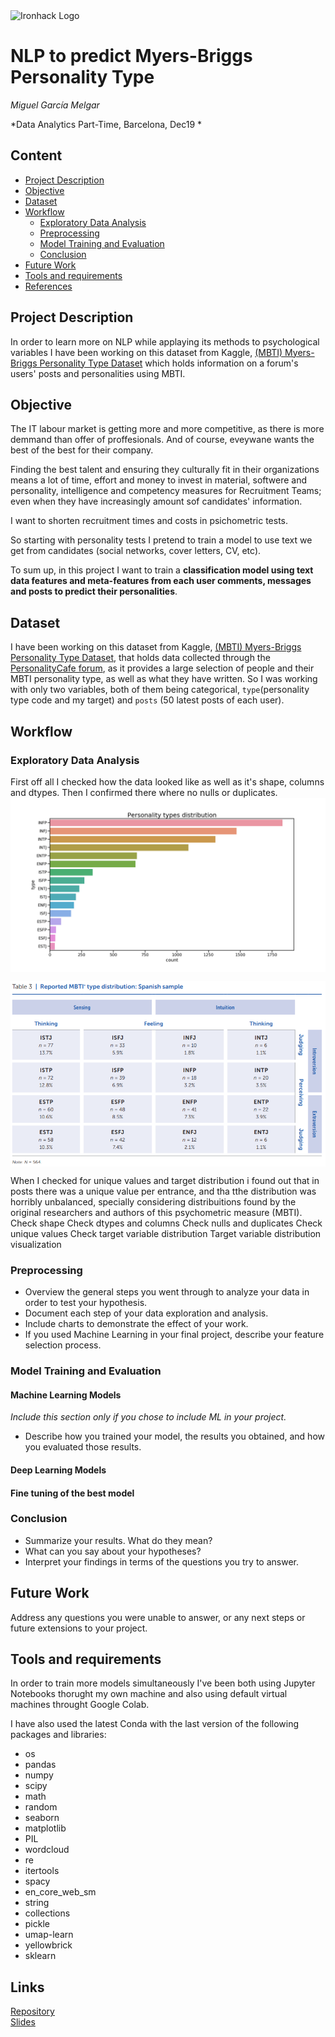 <img src="https://bit.ly/2VnXWr2" alt="Ironhack Logo" width="100"/>

# NLP to predict Myers-Briggs Personality Type
*Miguel García Melgar*

*Data Analytics Part-Time, Barcelona, Dec19 *

## Content
- [Project Description](#project-description)
- [Objective](#objective)
- [Dataset](#dataset)
- [Workflow](#workflow)
  * [Exploratory Data Analysis](#exploratory-data-analysis)
  * [Preprocessing](#preprocessing)
  * [Model Training and Evaluation](#model-training-and-evaluation)
  * [Conclusion](#conclusion)
- [Future Work](#future-work)
- [Tools and requirements](#tools-and-requirements)
- [References](#references)

## Project Description
In order to learn more on NLP while applaying its methods to psychological variables I have been working on this dataset from Kaggle, [(MBTI) Myers-Briggs Personality Type Dataset](https://www.kaggle.com/datasnaek/mbti-type) which holds information on a forum's users' posts and personalities using MBTI.

## Objective
The IT labour market is getting more and more competitive, as there is more demmand than offer of proffesionals. And of course, eveywane wants the best of the best for their company.

Finding the best talent and ensuring they culturally fit in their organizations means a lot of time, effort and money to invest in material, softwere and personality, intelligence and competency measures for Recruitment Teams; even when they have increasingly amount sof candidates' information.

I want to shorten recruitment times and costs in psichometric tests.

So starting with personality tests I pretend to train a model to use text we get from candidates (social networks, cover letters, CV, etc).

To sum up, in this project I want to train a **classification model using text data features and meta-features from each user comments, messages and posts to predict their personalities**.

## Dataset
I have been working on this dataset from Kaggle, [(MBTI) Myers-Briggs Personality Type Dataset](https://www.kaggle.com/datasnaek/mbti-type), that holds data collected through the [PersonalityCafe forum](http://personalitycafe.com/forum/), as it provides a large selection of people and their MBTI personality type, as well as what they have written. So I was working with only two variables, both of them being categorical, `type`(personality type code and my target) and `posts` (50 latest posts of each user).

## Workflow
### Exploratory Data Analysis
First off all I checked how the data looked like as well as it's shape, columns and dtypes. Then I confirmed there where no nulls or duplicates.
<img src="images/output_images/mbti_count.png" align="middle">

<img src="images/mbti_distr_spain.png" align="middle">

When I checked for unique values and target distribution i found out that in posts there was a unique value per entrance, and tha tthe distribution was horribly unbalanced, specially considering distribuitions found by the original researchers and authors of this psychometric measure (MBTI).
Check shape
Check dtypes and columns
Check nulls and duplicates
Check unique values
Check target variable distribution
Target variable distribution visualization

### Preprocessing
* Overview the general steps you went through to analyze your data in order to test your hypothesis.
* Document each step of your data exploration and analysis.
* Include charts to demonstrate the effect of your work.
* If you used Machine Learning in your final project, describe your feature selection process.

### Model Training and Evaluation
#### Machine Learning Models
*Include this section only if you chose to include ML in your project.*
* Describe how you trained your model, the results you obtained, and how you evaluated those results.
#### Deep Learning Models
#### Fine tuning of the best model

### Conclusion
* Summarize your results. What do they mean?
* What can you say about your hypotheses?
* Interpret your findings in terms of the questions you try to answer.

## Future Work
Address any questions you were unable to answer, or any next steps or future extensions to your project.


## Tools and requirements
In order to train more models simultaneously I've been both using Jupyter Notebooks thorught my own machine and also using default virtual machines throught Google Colab.

I have also used the latest Conda  with the last version of the following packages and libraries:
* os
* pandas
* numpy
* scipy
* math
* random
* seaborn
* matplotlib
* PIL
* wordcloud
* re
* itertools
* spacy
* en_core_web_sm
* string
* collections
* pickle
* umap-learn
* yellowbrick
* sklearn 

## Links
[Repository](https://github.com/mikongame/NLP-to-predict-Myers-Briggs-Personality-Type)  
[Slides](https://drive.google.com/file/d/1rZ-PFzKa57yAYabTOZBMwIlvb0hK7zHN/view?usp=sharing)  
